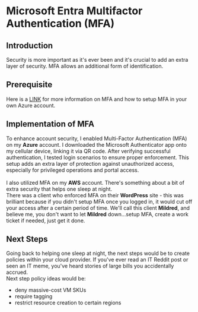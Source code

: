 # Microsoft Entra Multifactor Authentication (MFA)

## Introduction

Security is more important as it's ever been and it's crucial to add an extra layer of security. MFA allows an additional form of identification. 

## Prerequisite

Here is a [LINK](https://learn.microsoft.com/en-us/entra/identity/authentication/concept-mfa-howitworks) for more information on MFA and how to setup MFA in your own Azure account.  

## Implementation of MFA

To enhance account security, I enabled Multi-Factor Authentication (MFA) on my **Azure** account. I downloaded the Microsoft Authenticator app onto my cellular device, linking it via QR code. After verifying successful authentication, I tested login scenarios to ensure proper enforcement. This setup adds an extra layer of protection against unauthorized access, especially for privileged operations and portal access.
<br></br>
I also utilized MFA on my **AWS** account. There's something about a bit of extra security that helps one sleep at night. 
<br>
There was a client who enforced MFA on their **WordPress** site - this was brilliant because if you didn't setup MFA once you logged in, it would cut off your access after a certain period of time. We'll call this client **Mildred**, and believe me, you don't want to let **Mildred** down...setup MFA, create a work ticket if needed, just get it done. 

## Next Steps

Going back to helping one sleep at night, the next steps would be to create policies within your cloud provider. If you've ever read an IT Reddit post or seen an IT meme, you've heard stories of large bills you accidentally accrued. 
<br>
Next step policy ideas would be: 
- deny massive-cost VM SKUs
- require tagging
- restrict resource creation to certain regions
